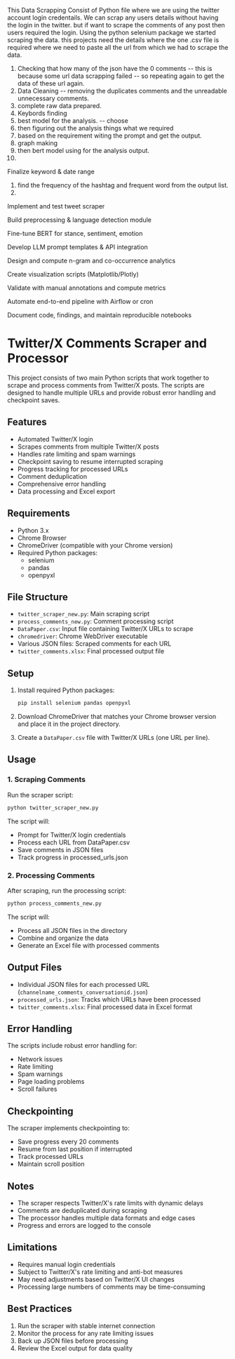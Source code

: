 This Data Scrapping Consist of Python file where we are using the twitter account login credentails. 
We can scrap any users details without having the login in the twitter. 
but if want to scrape the comments of any post then users required the login. 
Using the python selenium package we started scraping the data. 
this projects need the details where the one .csv file is required where we need to paste all the url from which we had to scrape the data. 






1. Checking that how many of the json have the 0 comments 
-- this is because some url data scrapping failed -- so repeating again to get the data of these url again.
2. Data Cleaning
-- removing the duplicates comments and the unreadable unnecessary comments.
3. complete raw data prepared. 
4. Keybords finding 
5. best model for the analysis.  -- choose
6. then figuring out the analysis things what we required 
7. based on the requirement witing the prompt and get the output.
8. graph making 
9. then bert model using for the analysis output. 
10. 




 Finalize keyword & date range
 1. find the frequency of the hashtag and frequent word from the output list.
 2. 

 Implement and test tweet scraper

 Build preprocessing & language detection module

 Fine-tune BERT for stance, sentiment, emotion

 Develop LLM prompt templates & API integration

 Design and compute n-gram and co-occurrence analytics

 Create visualization scripts (Matplotlib/Plotly)

 Validate with manual annotations and compute metrics

 Automate end-to-end pipeline with Airflow or cron

 Document code, findings, and maintain reproducible notebooks








# Twitter/X Comments Scraper and Processor

This project consists of two main Python scripts that work together to scrape and process comments from Twitter/X posts. The scripts are designed to handle multiple URLs and provide robust error handling and checkpoint saves.

## Features

- Automated Twitter/X login
- Scrapes comments from multiple Twitter/X posts
- Handles rate limiting and spam warnings
- Checkpoint saving to resume interrupted scraping
- Progress tracking for processed URLs
- Comment deduplication
- Comprehensive error handling
- Data processing and Excel export

## Requirements

- Python 3.x
- Chrome Browser
- ChromeDriver (compatible with your Chrome version)
- Required Python packages:
  - selenium
  - pandas
  - openpyxl

## File Structure

- `twitter_scraper_new.py`: Main scraping script
- `process_comments_new.py`: Comment processing script
- `DataPaper.csv`: Input file containing Twitter/X URLs to scrape
- `chromedriver`: Chrome WebDriver executable
- Various JSON files: Scraped comments for each URL
- `twitter_comments.xlsx`: Final processed output file

## Setup

1. Install required Python packages:
   ```bash
   pip install selenium pandas openpyxl
   ```

2. Download ChromeDriver that matches your Chrome browser version and place it in the project directory.

3. Create a `DataPaper.csv` file with Twitter/X URLs (one URL per line).

## Usage

### 1. Scraping Comments

Run the scraper script:
```bash
python twitter_scraper_new.py
```

The script will:
- Prompt for Twitter/X login credentials
- Process each URL from DataPaper.csv
- Save comments in JSON files
- Track progress in processed_urls.json

### 2. Processing Comments

After scraping, run the processing script:
```bash
python process_comments_new.py
```

The script will:
- Process all JSON files in the directory
- Combine and organize the data
- Generate an Excel file with processed comments

## Output Files

- Individual JSON files for each processed URL (`channelname_comments_conversationid.json`)
- `processed_urls.json`: Tracks which URLs have been processed
- `twitter_comments.xlsx`: Final processed data in Excel format

## Error Handling

The scripts include robust error handling for:
- Network issues
- Rate limiting
- Spam warnings
- Page loading problems
- Scroll failures

## Checkpointing

The scraper implements checkpointing to:
- Save progress every 20 comments
- Resume from last position if interrupted
- Track processed URLs
- Maintain scroll position

## Notes

- The scraper respects Twitter/X's rate limits with dynamic delays
- Comments are deduplicated during scraping
- The processor handles multiple data formats and edge cases
- Progress and errors are logged to the console

## Limitations

- Requires manual login credentials
- Subject to Twitter/X's rate limiting and anti-bot measures
- May need adjustments based on Twitter/X UI changes
- Processing large numbers of comments may be time-consuming

## Best Practices

1. Run the scraper with stable internet connection
2. Monitor the process for any rate limiting issues
3. Back up JSON files before processing
4. Review the Excel output for data quality

